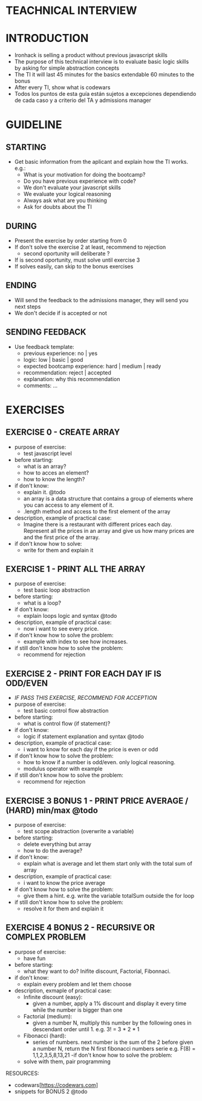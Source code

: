 
# TEACHNICAL INTERVIEW

# INTRODUCTION
- Ironhack is selling a product without previous javascript skills
- The purpose of this technical interview is to evaluate basic logic skills by asking for simple abstraction concepts
- The TI it will last 45 minutes for the basics extendable 60 minutes to the bonus
- After every TI, show what is codewars
- Todos los puntos de esta guía están sujetos a excepciones dependiendo de cada caso y a criterio del TA y admissions manager

# GUIDELINE

## STARTING 
- Get basic information from the aplicant and explain how the TI works. e.g.:
  - What is your motivation for doing the bootcamp?
  - Do you have previous experience with code?
  - We don't evaluate your javascript skills
  - We evaluate your logical reasoning
  - Always ask what are you thinking
  - Ask for doubts about the TI

## DURING
- Present the exercise by order starting from 0
- If don't solve the exercise 2 at least, recommend to rejection
  - second oportunity will deliberate ?
- If is second oportunity, must solve until exercise 3
- If solves easily, can skip to the bonus exercises

## ENDING
- Will send the feedback to the admissions manager, they will send you next steps
- We don't decide if is accepted or not

## SENDING FEEDBACK
- Use feedback template:
  - previous experience: no | yes
  - logic: low | basic | good
  - expected bootcamp experience: hard | medium | ready
  - recommendation: reject | accepted
  - explanation: why this recommendation
  - comments: ...

# EXERCISES

## EXERCISE 0 - CREATE ARRAY
- purpose of exercise:
  - test javascript level
- before starting:
  - what is an array?
  - how to acces an element?
  - how to know the length?
- if don't know:
  - explain it. @todo
  - an array is a data structure that contains a group of elements where you can access to any element of it.
  - .length method and access to the first element of the array
- description, example of practical case:
  - Imagine there is a restaurant with different prices each day. 
   Represent all the prices in an array and give us how many prices are and the first price of the array.
- if don't know how to solve:
  - write for them and explain it

## EXERCISE 1 - PRINT ALL THE ARRAY
- purpose of exercise:
  - test basic loop abstraction
- before starting:
  - what is a loop?
- if don't know:
  - explain loops logic and syntax  @todo
- description, example of practical case:
  - now i want to see every price.
- if don't know how to solve the problem:
  - example with index to see how increases.
- if still don't know how to solve the problem:
  - recommend for rejection

## EXERCISE 2 - PRINT FOR EACH DAY IF IS ODD/EVEN
- *IF PASS THIS EXERCISE, RECOMMEND FOR ACCEPTION*
- purpose of exercise:
  - test basic control flow abstraction
- before starting:
  - what is control flow (if statement)?
- if don't know:
  - logic if statement explanation and syntax @todo
- description, example of practical case:
  - i want to know for each day if the price is even or odd
- if don't know how to solve the problem:
  - how to know if a number is odd/even. only logical reasoning.
  - modulus operator with example
- if still don't know how to solve the problem:
  - recommend for rejection

## EXERCISE 3 BONUS 1 - PRINT PRICE AVERAGE / (HARD) min/max @todo
- purpose of exercise:
  - test scope abstraction (overwrite a variable)
- before starting:
  - delete everything but array
  - how to do the average?
- if don't know:
  - explain what is average and let them start only with the total sum of array
- description, example of practical case:
  - i want to know the price average
- if don't know how to solve the problem:
  - give them a hint. e.g. write the variable totalSum outside the for loop
- if still don't know how to solve the problem:
  - resolve it for them and explain it

## EXERCISE 4 BONUS 2 - RECURSIVE OR COMPLEX PROBLEM
- purpose of exercise:
  - have fun
- before starting:
  - what they want to do? Inifite discount, Factorial, Fibonnaci.
- if don't know:
  - explain every problem and let them choose
- description, exmaple of practical case: 
  - Infinite discount (easy):
    -  given a number, apply a 1% discount and display it every time while the number is bigger than one
  - Factorial (medium):
    - given a number N, multiply this number by the following ones in descendant order until 1.
    e.g. 3! = 3 * 2 * 1
  - Fibonacci (hard):
    - series of numbers. next number is the sum of the 2 before
    given a number N, return the N first fibonacci numbers serie
    e.g. F(8) = 1,1,2,3,5,8,13,21
-if don't know how to solve the problem:
  - solve with them, pair programming

RESOURCES: 
  - codewars[https://codewars.com]
  - snippets for BONUS 2 @todo
